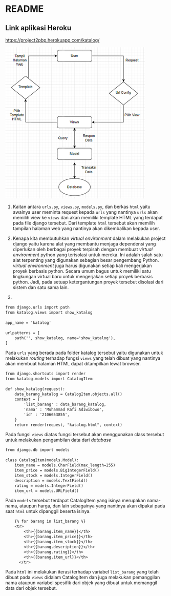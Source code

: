 # README

## Link aplikasi Heroku
https://project2pbp.herokuapp.com/katalog/

![Diagram](diagram_pbp.png)

1. Kaitan antara ```urls.py```, ```views.py```, ```models.py```, dan berkas ```html``` yaitu awalnya user meminta request kepada ```urls``` yang nantinya ```urls``` akan memilih view ke ```views``` dan akan memiliki template HTML yang terdapat pada file django tersebut. Dari template ```html``` tersebut akan memilih tampilan halaman web yang nantinya akan dikembalikan kepada user.

2. Kenapa kita membutuhkan _virtual environment_ dalam melakukan project django yaitu karena alat yang membantu menjaga dependensi yang diperlukan oleh berbagai proyek terpisah dengan membuat _virtual environment_ python yang terisolasi untuk mereka. Ini adalah salah satu alat terpenting yang digunakan sebagian besar pengembang Python.  _virtual environment_ juga harus digunakan setiap kali mengerjakan proyek berbasis python. Secara umum bagus untuk memiliki satu lingkungan virtual baru untuk mengerjakan setiap proyek berbasis python. Jadi, pada setuap ketergantungan proyek tersebut disolasi dari sistem dan satu sama lain.

3.

```
from django.urls import path
from katalog.views import show_katalog

app_name = 'katalog'

urlpatterns = [
    path('', show_katalog, name='show_katalog'),
]   
```
Pada ```urls``` yang berada pada folder katalog tersebut yaitu digunakan untuk melakukan _routing_ terhadap fungsi ```views``` yang telah dibuat yang nantinya akan membuat halaman HTML dapat ditampilkan lewat browser.

```
from django.shortcuts import render
from katalog.models import CatalogItem

def show_katalog(request):
    data_barang_katalog = CatalogItem.objects.all()
    context = {
        'list_barang' : data_barang_katalog,
        'nama' : 'Muhammad Rafi Adiwibowo',
        'id' : '2106653855',
    }
    return render(request, "katalog.html", context)
```
Pada fungsi ```views``` diatas fungsi tersebut akan menggunakan class tersebut untuk melakukan pengambilan data dari _database_

```
from django.db import models

class CatalogItem(models.Model):
    item_name = models.CharField(max_length=255)
    item_price = models.BigIntegerField()
    item_stock = models.IntegerField()
    description = models.TextField()
    rating = models.IntegerField()
    item_url = models.URLField()
 ```
 Pada ```models``` tersebut terdapat CatalogItem yang isinya merupakan nama-nama, ataupun harga, dan lain sebagainya yang nantinya akan dipakai pada saat ```html``` untuk dipanggil beserta isinya.
 
```
    {% for barang in list_barang %}
    <tr>
        <th>{{barang.item_name}}</th>
        <th>{{barang.item_price}}</th>
        <th>{{barang.item_stock}}</th>
        <th>{{barang.description}}</th>
        <th>{{barang.rating}}</th>
        <th>{{barang.item_url}}</th>
      </tr>
```
Pada ```html``` ini melakukan iterasi terhadap variabel ```list_barang``` yang telah dibuat pada ```views``` didalam CatalogItem dan juga melakukan pemanggilan nama ataupun variabel spesifik dari objek yang dibuat untuk memanggil data dari objek tersebut.

